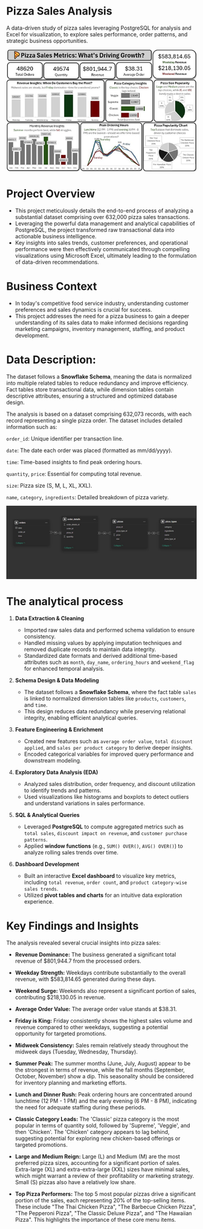 # Pizza Sales Analysis
A data-driven study of pizza sales leveraging PostgreSQL for analysis and Excel for visualization, to explore sales performance, order patterns, and strategic business opportunities.

![Dashboard](dashboard.jpg)

# Project Overview
- This project meticulously details the end-to-end process of analyzing a substantial dataset comprising over 632,000 pizza sales transactions.
- Leveraging the powerful data management and analytical capabilities of PostgreSQL, the project transformed raw transactional data into actionable business intelligence.
- Key insights into sales trends, customer preferences, and operational performance were then effectively communicated through compelling visualizations using Microsoft Excel, ultimately leading to the formulation of data-driven recommendations.

# Business Context
- In today's competitive food service industry, understanding customer preferences and sales dynamics is crucial for success.
- This project addresses the need for a pizza business to gain a deeper understanding of its sales data to make informed decisions regarding marketing campaigns, inventory management, staffing, and product development.

# Data Description:
The dataset follows a **Snowflake Schema**, meaning the data is normalized into multiple related tables to reduce redundancy and improve efficiency. Fact tables store transactional data, while dimension tables contain descriptive attributes, ensuring a structured and optimized database design.

The analysis is based on a dataset comprising 632,073 records, with each record representing a single pizza order. The dataset includes detailed information such as:

`order_id`: Unique identifier per transaction line.

`date`: The date each order was placed (formatted as mm/dd/yyyy).

`time`: Time-based insights to find peak ordering hours.

`quantity`, `price`: Essential for computing total revenue.

`size`: Pizza size (S, M, L, XL, XXL).

`name`, `category`, `ingredients`: Detailed breakdown of pizza variety.

![Data Model](datamodel.jpg)

# The analytical process

1. **Data Extraction & Cleaning**  
   - Imported raw sales data and performed schema validation to ensure consistency.  
   - Handled missing values by applying imputation techniques and removed duplicate records to maintain data integrity.  
   - Standardized date formats and derived additional time-based attributes such as `month`, `day_name`, `ordering_hours` and `weekend_flag` for enhanced temporal analysis.  

2. **Schema Design & Data Modeling**  
   - The dataset follows a **Snowflake Schema**, where the fact table `sales` is linked to normalized dimension tables like `products`, `customers`, and `time`.  
   - This design reduces data redundancy while preserving relational integrity, enabling efficient analytical queries.  

3. **Feature Engineering & Enrichment**  
   - Created new features such as `average order value`, `total discount applied`, and `sales per product category` to derive deeper insights.  
   - Encoded categorical variables for improved query performance and downstream modeling.  

4. **Exploratory Data Analysis (EDA)**  
   - Analyzed sales distribution, order frequency, and discount utilization to identify trends and patterns.  
   - Used visualizations like histograms and boxplots to detect outliers and understand variations in sales performance.  

5. **SQL & Analytical Queries**  
   - Leveraged **PostgreSQL** to compute aggregated metrics such as `total sales`, `discount impact on revenue`, and `customer purchase patterns`.  
   - Applied **window functions** (e.g., `SUM() OVER()`, `AVG() OVER()`) to analyze rolling sales trends over time.  

6. **Dashboard Development**  
   - Built an interactive **Excel dashboard** to visualize key metrics, including `total revenue`, `order count`, and `product category-wise sales trends`.  
   - Utilized **pivot tables and charts** for an intuitive data exploration experience.  

# Key Findings and Insights
The analysis revealed several crucial insights into pizza sales:
- **Revenue Dominance:** The business generated a significant total revenue of $801,944.7 from the processed orders.
  
- **Weekday Strength:** Weekdays contribute substantially to the overall revenue, with $583,814.65 generated during these days.
  
- **Weekend Surge:** Weekends also represent a significant portion of sales, contributing $218,130.05 in revenue.
  
- **Average Order Value:** The average order value stands at $38.31.
  
- **Friday is King:** Friday consistently shows the highest sales volume and revenue compared to other weekdays, suggesting a potential opportunity for targeted promotions.
  
- **Midweek Consistency:** Sales remain relatively steady throughout the midweek days (Tuesday, Wednesday, Thursday).
  
- **Summer Peak:** The summer months (June, July, August) appear to be the strongest in terms of revenue, while the fall months (September, October, November) show a dip. This seasonality should be considered for inventory planning and marketing efforts.
  
- **Lunch and Dinner Rush:** Peak ordering hours are concentrated around lunchtime (12 PM - 1 PM) and the early evening (6 PM - 8 PM), indicating the need for adequate staffing during these periods.
  
- **Classic Category Leads:** The 'Classic' pizza category is the most popular in terms of quantity sold, followed by 'Supreme', 'Veggie', and then 'Chicken'. The 'Chicken' category appears to lag behind, suggesting potential for exploring new chicken-based offerings or targeted promotions.
  
- **Large and Medium Reign:** Large (L) and Medium (M) are the most preferred pizza sizes, accounting for a significant portion of sales. Extra-large (XL) and extra-extra-large (XXL) sizes have minimal sales, which might warrant a review of their profitability or marketing strategy. Small (S) pizzas also have a relatively low share.
  
- **Top Pizza Performers:** The top 5 most popular pizzas drive a significant portion of the sales, each representing 20% of the top-selling items. These include "The Thai Chicken Pizza", "The Barbecue Chicken Pizza", "The Pepperoni Pizza", "The Classic Deluxe Pizza", and "The Hawaiian Pizza". This highlights the importance of these core menu items.
